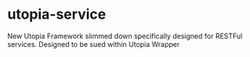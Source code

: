 # utopia-service
New Utopia Framework slimmed down specifically designed for 
RESTFul services. Designed to be sued within Utopia Wrapper
